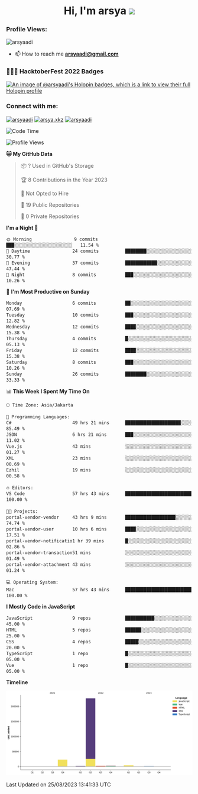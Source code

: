 <h1 align="center">Hi, I'm arsya 
  <img src="https://media.giphy.com/media/hvRJCLFzcasrR4ia7z/giphy.gif" width="30px"/>
</h1>

<p align="left"> <h3>Profile Views:</h3> <img src="https://komarev.com/ghpvc/?username=arsyaadi&label=Profile%20views&color=0e75b6&style=flat" alt="arsyaadi" /> </p>

- 📫 How to reach me **arsyaadi@gmail.com**

### 👨🏽‍💻 HacktoberFest 2022 Badges
[![An image of @arsyaadi's Holopin badges, which is a link to view their full Holopin profile](https://holopin.me/arsyaadi)](https://holopin.io/@arsyaadi)

<h3 align="left">Connect with me:</h3>
<p align="left">
<a href="https://linkedin.com/in/arsyaadi" target="blank"><img align="center" src="https://raw.githubusercontent.com/rahuldkjain/github-profile-readme-generator/master/src/images/icons/Social/linked-in-alt.svg" alt="arsyaadi" height="30" width="40" /></a>
<a href="https://fb.com/arsya.xkz" target="blank"><img align="center" src="https://raw.githubusercontent.com/rahuldkjain/github-profile-readme-generator/master/src/images/icons/Social/facebook.svg" alt="arsya.xkz" height="30" width="40" /></a>
<a href="https://instagram.com/arsyaadi" target="blank"><img align="center" src="https://raw.githubusercontent.com/rahuldkjain/github-profile-readme-generator/master/src/images/icons/Social/instagram.svg" alt="arsyaadi" height="30" width="40" /></a>
</p>

<!--START_SECTION:waka-->
![Code Time](http://img.shields.io/badge/Code%20Time-1%2C282%20hrs%2054%20mins-blue)

![Profile Views](http://img.shields.io/badge/Profile%20Views-0-blue)

**🐱 My GitHub Data** 

> 📦 ? Used in GitHub's Storage 
 > 
> 🏆 8 Contributions in the Year 2023
 > 
> 🚫 Not Opted to Hire
 > 
> 📜 19 Public Repositories 
 > 
> 🔑 0 Private Repositories 
 > 
**I'm a Night 🦉** 

```text
🌞 Morning                9 commits           ███░░░░░░░░░░░░░░░░░░░░░░   11.54 % 
🌆 Daytime                24 commits          ████████░░░░░░░░░░░░░░░░░   30.77 % 
🌃 Evening                37 commits          ████████████░░░░░░░░░░░░░   47.44 % 
🌙 Night                  8 commits           ███░░░░░░░░░░░░░░░░░░░░░░   10.26 % 
```
📅 **I'm Most Productive on Sunday** 

```text
Monday                   6 commits           ██░░░░░░░░░░░░░░░░░░░░░░░   07.69 % 
Tuesday                  10 commits          ███░░░░░░░░░░░░░░░░░░░░░░   12.82 % 
Wednesday                12 commits          ████░░░░░░░░░░░░░░░░░░░░░   15.38 % 
Thursday                 4 commits           █░░░░░░░░░░░░░░░░░░░░░░░░   05.13 % 
Friday                   12 commits          ████░░░░░░░░░░░░░░░░░░░░░   15.38 % 
Saturday                 8 commits           ███░░░░░░░░░░░░░░░░░░░░░░   10.26 % 
Sunday                   26 commits          ████████░░░░░░░░░░░░░░░░░   33.33 % 
```


📊 **This Week I Spent My Time On** 

```text
🕑︎ Time Zone: Asia/Jakarta

💬 Programming Languages: 
C#                       49 hrs 21 mins      █████████████████████░░░░   85.49 % 
JSON                     6 hrs 21 mins       ███░░░░░░░░░░░░░░░░░░░░░░   11.02 % 
Vue.js                   43 mins             ░░░░░░░░░░░░░░░░░░░░░░░░░   01.27 % 
XML                      23 mins             ░░░░░░░░░░░░░░░░░░░░░░░░░   00.69 % 
Ezhil                    19 mins             ░░░░░░░░░░░░░░░░░░░░░░░░░   00.58 % 

🔥 Editors: 
VS Code                  57 hrs 43 mins      █████████████████████████   100.00 % 

🐱‍💻 Projects: 
portal-vendor-vendor     43 hrs 9 mins       ███████████████████░░░░░░   74.74 % 
portal-vendor-user       10 hrs 6 mins       ████░░░░░░░░░░░░░░░░░░░░░   17.51 % 
portal-vendor-notificatio1 hr 39 mins        █░░░░░░░░░░░░░░░░░░░░░░░░   02.86 % 
portal-vendor-transaction51 mins             ░░░░░░░░░░░░░░░░░░░░░░░░░   01.49 % 
portal-vendor-attachment 43 mins             ░░░░░░░░░░░░░░░░░░░░░░░░░   01.24 % 

💻 Operating System: 
Mac                      57 hrs 43 mins      █████████████████████████   100.00 % 
```

**I Mostly Code in JavaScript** 

```text
JavaScript               9 repos             ███████████░░░░░░░░░░░░░░   45.00 % 
HTML                     5 repos             ██████░░░░░░░░░░░░░░░░░░░   25.00 % 
CSS                      4 repos             █████░░░░░░░░░░░░░░░░░░░░   20.00 % 
TypeScript               1 repo              █░░░░░░░░░░░░░░░░░░░░░░░░   05.00 % 
Vue                      1 repo              █░░░░░░░░░░░░░░░░░░░░░░░░   05.00 % 
```



**Timeline**

![Lines of Code chart](https://raw.githubusercontent.com/arsyaadi/arsyaadi/main/assets/bar_graph.png)


 Last Updated on 25/08/2023 13:41:33 UTC
<!--END_SECTION:waka-->
